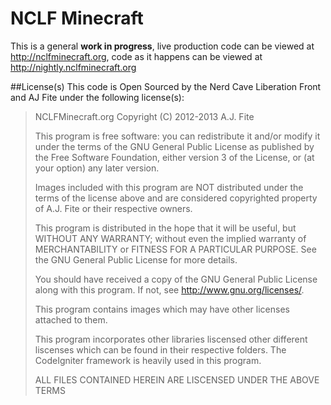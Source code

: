 # NCLF Minecraft
This is a general **work in progress**, live production code can be viewed at http://nclfminecraft.org, code as it happens can be viewed at http://nightly.nclfminecraft.org

##License(s)
This code is Open Sourced by the Nerd Cave Liberation Front and AJ Fite under the following license(s):
>NCLFMinecraft.org
>Copyright (C) 2012-2013  A.J. Fite
>
>This program is free software: you can redistribute it and/or modify
>it under the terms of the GNU General Public License as published by
>the Free Software Foundation, either version 3 of the License, or
>(at your option) any later version.
>
>Images included with this program are NOT distributed under
>the terms of the license above and are considered copyrighted property
>of A.J. Fite or their respective owners.
>
>This program is distributed in the hope that it will be useful,
>but WITHOUT ANY WARRANTY; without even the implied warranty of
>MERCHANTABILITY or FITNESS FOR A PARTICULAR PURPOSE.  See the
>GNU General Public License for more details.
>
>You should have received a copy of the GNU General Public License
>along with this program.  If not, see <http://www.gnu.org/licenses/>.
>
>This program contains images which may have other licenses attached to them.
>
>This program incorporates other libraries liscensed other different liscenses which
>can be found in their respective folders.  The CodeIgniter framework is heavily
>used in this program.
>
>ALL FILES CONTAINED HEREIN ARE LISCENSED UNDER THE ABOVE TERMS